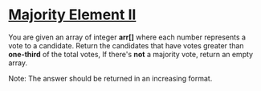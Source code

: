 # [Majority Element II](https://www.geeksforgeeks.org/batch/gfg-160-problems/track/arrays-gfg-160/problem/majority-vote)

You are given an array of integer **arr[]** where each number represents a vote to a candidate. Return the candidates that have votes greater than **one-third** of the total votes, If there's **not** a majority vote, return an empty array.

Note: The answer should be returned in an increasing format.

